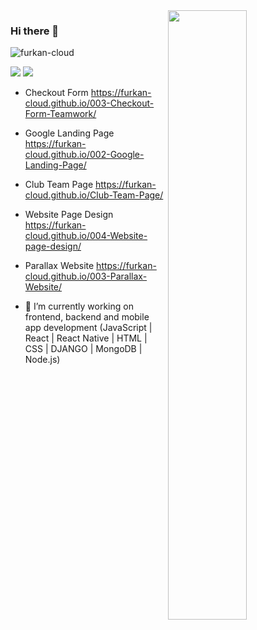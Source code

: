 <img src="https://github-readme-stats.vercel.app/api?username=furkan-cloud&show_icons=true&theme=tokyonight" align='right' width="50%">

### Hi there 👋
<p align="left"> <img src="https://komarev.com/ghpvc/?username=furkan-cloud" alt="furkan-cloud" /> </p>

[![](https://img.shields.io/badge/linkedin-%230077B5.svg?&style=for-the-badge&logo=linkedin&logoColor=white)](https://www.linkedin.com/in/furkan-t%C3%BCrko%C4%9Flu-963686195/)
[![](https://img.shields.io/badge/medium-%2312100E.svg?&style=for-the-badge&logo=medium&logoColor=white)](https://medium.com/@firstinfirstout2020)

- Checkout Form
https://furkan-cloud.github.io/003-Checkout-Form-Teamwork/

- Google Landing Page
https://furkan-cloud.github.io/002-Google-Landing-Page/

- Club Team Page
https://furkan-cloud.github.io/Club-Team-Page/

- Website Page Design
https://furkan-cloud.github.io/004-Website-page-design/

- Parallax Website
https://furkan-cloud.github.io/003-Parallax-Website/

- 🔭 I’m currently working on frontend, backend and mobile app development (JavaScript | React | React Native | HTML | CSS | DJANGO | MongoDB | Node.js)
<!--
**furkan-cloud/furkan-cloud** is a ✨ _special_ ✨ repository because its `README.md` (this file) appears on your GitHub profile.

Here are some ideas to get you started:

[![](https://img.shields.io/badge/google%20play-%2300c853.svg?&style=for-the-badge&logo=google%20play&logoColor=white)](https://play.google.com/store/apps/dev?id=5063465632723503345)

- 🌱 I’m currently learning ...
- 👯 I’m looking to collaborate on ...
- 🤔 I’m looking for help with ...
- 💬 Ask me about ...
- 📫 How to reach me: ...
- 😄 Pronouns: ...
- ⚡ Fun fact: ...
-->
